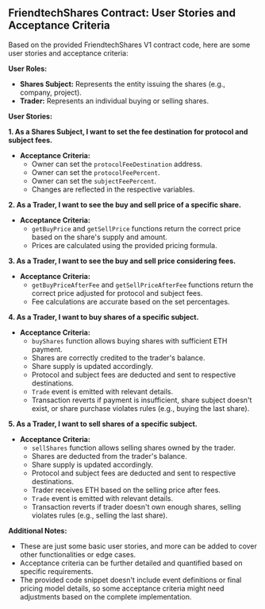 ## FriendtechShares Contract: User Stories and Acceptance Criteria

Based on the provided FriendtechShares V1 contract code, here are some user stories and acceptance criteria:

**User Roles:**

* **Shares Subject:** Represents the entity issuing the shares (e.g., company, project).
* **Trader:** Represents an individual buying or selling shares.

**User Stories:**

**1. As a Shares Subject, I want to set the fee destination for protocol and subject fees.**

* **Acceptance Criteria:**
    * Owner can set the `protocolFeeDestination` address.
    * Owner can set the `protocolFeePercent`.
    * Owner can set the `subjectFeePercent`.
    * Changes are reflected in the respective variables.

**2. As a Trader, I want to see the buy and sell price of a specific share.**

* **Acceptance Criteria:**
    * `getBuyPrice` and `getSellPrice` functions return the correct price based on the share's supply and amount.
    * Prices are calculated using the provided pricing formula.

**3. As a Trader, I want to see the buy and sell price considering fees.**

* **Acceptance Criteria:**
    * `getBuyPriceAfterFee` and `getSellPriceAfterFee` functions return the correct price adjusted for protocol and subject fees.
    * Fee calculations are accurate based on the set percentages.

**4. As a Trader, I want to buy shares of a specific subject.**

* **Acceptance Criteria:**
    * `buyShares` function allows buying shares with sufficient ETH payment.
    * Shares are correctly credited to the trader's balance.
    * Share supply is updated accordingly.
    * Protocol and subject fees are deducted and sent to respective destinations.
    * `Trade` event is emitted with relevant details.
    * Transaction reverts if payment is insufficient, share subject doesn't exist, or share purchase violates rules (e.g., buying the last share).

**5. As a Trader, I want to sell shares of a specific subject.**

* **Acceptance Criteria:**
    * `sellShares` function allows selling shares owned by the trader.
    * Shares are deducted from the trader's balance.
    * Share supply is updated accordingly.
    * Protocol and subject fees are deducted and sent to respective destinations.
    * Trader receives ETH based on the selling price after fees.
    * `Trade` event is emitted with relevant details.
    * Transaction reverts if trader doesn't own enough shares, selling violates rules (e.g., selling the last share).

**Additional Notes:**

* These are just some basic user stories, and more can be added to cover other functionalities or edge cases.
* Acceptance criteria can be further detailed and quantified based on specific requirements.
* The provided code snippet doesn't include event definitions or final pricing model details, so some acceptance criteria might need adjustments based on the complete implementation.


